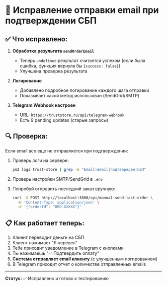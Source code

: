 # 🔧 Исправление отправки email при подтверждении СБП

## ✅ Что исправлено:

1. **Обработка результата `sendOrderEmail`**
   - Теперь `undefined` результат считается успехом (если была ошибка, функция вернула бы `{success: false}`)
   - Улучшена проверка результата

2. **Логирование**
   - Добавлено подробное логирование каждого шага отправки
   - Показывает какой метод использован (SendGrid/SMTP)

3. **Telegram Webhook настроен**
   - URL: `https://truststore.ru/api/telegram-webhook`
   - Есть 9 pending updates (старые запросы)

## 🔍 Проверка:

Если email все еще не отправляется при подтверждении:

1. Проверь логи на сервере:
   ```bash
   pm2 logs trust-store | grep -E "Email|email|подтвержден|СБП"
   ```

2. Проверь настройки SMTP/SendGrid в `.env`

3. Попробуй отправить последний заказ вручную:
   ```bash
   curl -X POST http://localhost:3000/api/manual-send-last-order \
     -H 'Content-Type: application/json' \
     -d '{"orderId": "ORD-XXXXX"}'
   ```

## 📋 Как работает теперь:

1. Клиент переводит деньги на СБП
2. Клиент нажимает "Я перевел"
3. Тебе приходит уведомление в Telegram с кнопками
4. Ты нажимаешь "✅ Подтвердить оплату"
5. **Система отправляет email клиенту** (с улучшенным логированием)
6. В Telegram приходит отчет о количестве отправленных emails

---

**Статус:** ✅ Исправлено и готово к тестированию


